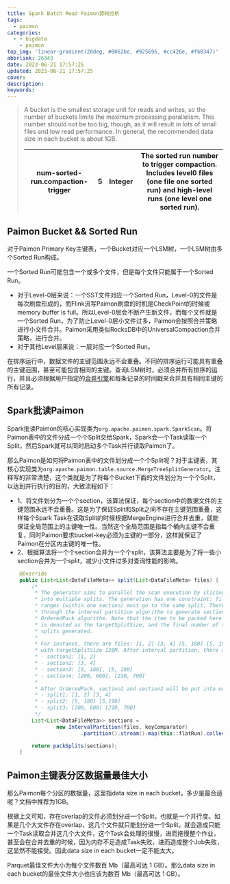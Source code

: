 ```yaml
---
title: Spark Batch Read Paimon源码分析
tags:
  - paimon
categories:
  - - bigdata
    - paimon
top_img: 'linear-gradient(20deg, #0062be, #925696, #cc426e, #fb0347)'
abbrlink: 26343
date: 2023-06-21 17:57:25
updated: 2023-06-21 17:57:25
cover:
description:
keywords:
---
```


> A bucket is the smallest storage unit for reads and writes, so the number of buckets limits the maximum processing parallelism. This number should not be too big, though, as it will result in lots of small files and low read performance. In general, the recommended data size in each bucket is about 1GB.
>
> | num-sorted-run.compaction-trigger | 5    | Integer | The sorted run number to trigger compaction. Includes level0 files (one file one sorted run) and high-level runs (one level one sorted run). |
> | --------------------------------- | ---- | ------- | ------------------------------------------------------------ |

## Paimon Bucket && Sorted Run

对于Paimon Primary Key主键表，一个Bucket对应一个LSM树，一个LSM树由多个Sorted Run构成。

一个Sorted Run可能包含一个或多个文件，但是每个文件只能属于一个Sorted Run。

- 对于Level-0层来说：一个SST文件对应一个Sorted Run，Level-0的文件是每次刷盘形成的，而Flink流写Paimon刷盘的时机是CheckPoint的时候或memory buffer is full。所以Level-0层会不断产生新文件，而每个文件就是一个Sorted Run，为了防止Level-0层小文件过多，Paimon会按照合并策略进行小文件合并。Paimon采用类似RocksDB中的UniversalCompaction合并策略，进行合并。
- 对于其他Level层来说：一层对应一个Sorted Run。

在排序运行中，数据文件的主键范围永远不会重叠。不同的排序运行可能具有重叠的主键范围，甚至可能包含相同的主键。查询LSM树时，必须合并所有排序的运行，并且必须根据用户指定的[合并引擎](https://paimon.apache.org/docs/master/concepts/primary-key-table/#merge-engines)和每条记录的时间戳来合并具有相同主键的所有记录。



## Spark批读Paimon

Spark批读Paimon的核心实现类为`org.apache.paimon.spark.SparkScan`。将Paimon表中的文件分成一个个Split交给Spark，Spark会一个Task读取一个Split，然后Spark就可以同时启动多个Task并行读取Paimon了。

那么Paimon是如何将Paimon表中的文件划分成一个个Split呢？对于主键表，其核心实现类为`org.apache.paimon.table.source.MergeTreeSplitGenerator`。注释写的非常清楚，这个类就是为了将每个Bucket下面的文件划分为一个个Split，以达到并行执行的目的，大致流程如下：

- 1、将文件划分为一个个section，该算法保证，每个section中的数据文件的主键范围永远不会重叠。这是为了保证Split和Split之间不存在主键范围重叠，这样每个Spark Task在读取Split的时候根据MergeEngine进行合并去重，就能保证全局范围上的主键唯一性。当然这个全局范围是指每个桶内主键不会重复，同时Paimon要求bucket-key必须为主键的一部分，这样就保证了Paimon在分区内主键的唯一性。
- 2、根据算法将一个个section合并为一个个split，该算法主要是为了将一些小section合并为一个split，减少小文件过多对查询性能的影响。

```java
    @Override
    public List<List<DataFileMeta>> split(List<DataFileMeta> files) {
        /*
         * The generator aims to parallel the scan execution by slicing the files of each bucket
         * into multiple splits. The generation has one constraint: files with intersected key
         * ranges (within one section) must go to the same split. Therefore, the files are first to go
         * through the interval partition algorithm to generate sections and then through the
         * OrderedPack algorithm. Note that the item to be packed here is each section, the capacity
         * is denoted as the targetSplitSize, and the final number of the bins is the number of
         * splits generated.
         *
         * For instance, there are files: [1, 2] [3, 4] [5, 180] [5, 190] [200, 600] [210, 700]
         * with targetSplitSize 128M. After interval partition, there are four sections:
         * - section1: [1, 2]
         * - section2: [3, 4]
         * - section3: [5, 180], [5, 190]
         * - section4: [200, 600], [210, 700]
         *
         * After OrderedPack, section1 and section2 will be put into one bin (split), so the final result will be:
         * - split1: [1, 2] [3, 4]
         * - split2: [5, 180] [5,190]
         * - split3: [200, 600] [210, 700]
         */
        List<List<DataFileMeta>> sections =
                new IntervalPartition(files, keyComparator)
                        .partition().stream().map(this::flatRun).collect(Collectors.toList());

        return packSplits(sections);
    }
```



## Paimon主键表分区数据量最佳大小

那么Paimon每个分区的数据量，这里指data size in each bucket，多少是最合适呢？文档中推荐为1GB。

根据上文可知，存在overlap的文件必须划分进一个Split，也就是一个并行度。如果是几个大文件存在overlap，这几个文件就只能划分进一个Split，就会造成只能一个Task读取合并这几个大文件，这个Task会处理的很慢，进而拖慢整个作业，甚至会在合并去重的时候，因为内存不足造成Task失败，进而造成整个Job失败，这显然不能接受。因此data size in each bucket一定不能太大。

Parquet最佳文件大小为每个文件数百 Mb（最高可达 1 GB）。那么data size in each bucket的最佳文件大小也应该为数百 Mb（最高可达 1 GB）。

